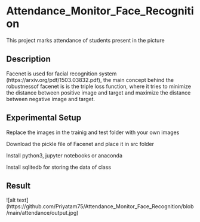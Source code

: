 # Attendance_Monitor_Face_Recognition
This project marks attendance of students present in the picture 
<h2> Description </h2>
<p>Facenet is used for facial recognition system (https://arxiv.org/pdf/1503.03832.pdf), the main concept behind the robustnessof facenet is is the triple loss function, where it tries to minimize the distance between positive image and target and maximize the distance between negative image and target.</p>

<h2> Experimental Setup </h2>
<p> Replace the images in the trainig and test folder with your own images</p>
<p> Download the pickle file of Facenet and place it in src folder</p>
<p> Install python3, jupyter notebooks or anaconda </p>
<p> Install sqlitedb for storing the data of class</p>

<h2> Result </h2>
![alt text](https://github.com/Priyatam75/Attendance_Monitor_Face_Recognition/blob/main/attendance/output.jpg)

